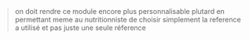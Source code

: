 ##
> on doit rendre ce module encore plus personnalisable plutard en permettant meme au nutritionniste de choisir simplement la reference a utilisé et pas juste une seule réference 